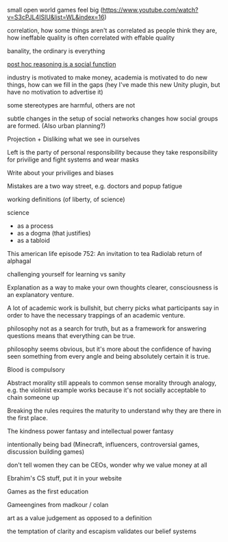 small open world games feel big
(https://www.youtube.com/watch?v=S3cPJL4ISlU&list=WL&index=16)

correlation, how some things aren't as correlated as people think they are, how ineffable quality is often correlated with effable quality

banality, the ordinary is everything

[post hoc reasoning is a social function](https://www.youtube.com/watch?v=_ArVh3Cj9rw&list=PLM0XOPE-p91H0bY1nrHPiSILBMsCEJ6AL&index=10&t=180s)

industry is motivated to make money, academia is motivated to do new things, how can we fill in the gaps (hey I've made this new Unity plugin, but have no motivation to advertise it)

some stereotypes are harmful, others are not

subtle changes in the setup of social networks changes how social groups are formed. (Also urban planning?)

Projection + Disliking what we see in ourselves

Left is the party of personal responsibility because they take responsibility for privilige and fight systems and wear masks

Write about your priviliges and biases

Mistakes are a two way street, e.g. doctors and popup fatigue

working definitions (of liberty, of science)

science
 - as a process
 - as a dogma (that justifies)
 - as a tabloid

This american life episode 752: An invitation to tea
Radiolab return of alphagal

challenging yourself for learning vs sanity

Explanation as a way to make your own thoughts clearer, consciousness is an explanatory venture.

A lot of academic work is bullshit, but cherry picks what participants say in order to have the necessary trappings of an academic venture.

philosophy not as a search for truth, but as a framework for answering questions means that everything can be true.

philosophy seems obvious, but it's more about the confidence of having seen something from every angle and being absolutely certain it is true.

Blood is compulsory

Abstract morality still appeals to common sense morality through analogy, e.g. the violinist example works because it's not socially acceptable to chain someone up

Breaking the rules requires the maturity to understand why they are there in the first place.

The kindness power fantasy and intellectual power fantasy

intentionally being bad (Minecraft, influencers, controversial games, discussion building games)

don't tell women they can be CEOs, wonder why we value money at all

Ebrahim's CS stuff, put it in your website

Games as the first education

Gameengines from madkour / colan

art as a value judgement as opposed to a definition

the temptation of clarity and escapism validates our belief systems
